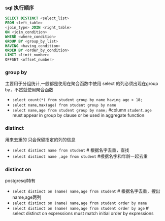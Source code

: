### sql 执行顺序
```sql
SELECT DISTINCT <select_list>
FROM <left_table>
<join_type> JOIN <right_table>
ON <join_condition>
WHERE <where_condition>
GROUP BY <group_by_list>
HAVING <having_condition>
ORDER BY <order_by_condition>
LIMIT <limit_number>
OFFSET <offset_number>
```

### group by
主要用于分组统计,一般都是使用在聚合函数中使用
select 的列必须出现在group by，不然就使用聚合函数

- `select count(*) from student group by name having age > 18;`
- `select name,max(age) from student group by name`
- `select name,age from student group by name;` #column `student.age` must appear in group by clause or be used in aggregate function

### distinct
用来去重的
只会保留指定的列的信息

- `select distinct name from student` # 根据名字去重，查找
- `select distinct name ,age from student` #根据名字和年龄一起去重

### distinct on 
postgresql特有

- `select distinct on (name) name,age from student` # 根据名字去重，搜出name,age两列
- `select distinct on (name) name,age from student order by name`
- `select distinct on (name) name,age from student order by age` # select distinct on expressions must match initial order by expressions
